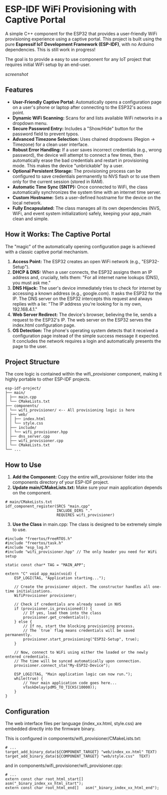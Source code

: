 # ESP-IDF WiFi Provisioning with Captive Portal

A simple C++ component for the ESP32 that provides a user-friendly WiFi provisioning experience using a captive portal. 
This project is built using the pure **Espressif IoT Development Framework (ESP-IDF)**, with no Arduino dependencies. This is still work in progress!

The goal is to provide a easy to use component for any IoT project that requires initial WiFi setup by an end-user.

_screenshot_

## Features

- **User-Friendly Captive Portal:** Automatically opens a configuration page on a user's phone or laptop after connecting to the ESP32's access point.
- **Dynamic WiFi Scanning:** Scans for and lists available WiFi networks in a dropdown menu.
- **Secure Password Entry:** Includes a "Show/Hide" button for the password field to prevent typos.
- **Advanced Timezone Selection:** Uses chained dropdowns (Region -> Timezone) for a clean user interface.
- **Robust Error Handling:** If a user saves incorrect credentials (e.g., wrong password), the device will attempt to connect a few times, then automatically erase the bad credentials and restart in provisioning mode. This makes the device "unbrickable" by a user.
- **Optional Persistent Storage:** The provisioning process can be configured to save credentials permanently to NVS flash or to use them only for the current session (stored in RAM).
- **Automatic Time Sync (SNTP):** Once connected to WiFi, the class automatically synchronizes the system time with an internet time server.
- **Custom Hostname:** Sets a user-defined hostname for the device on the local network.
- **Fully Encapsulated:** The class manages all its own dependencies (NVS, WiFi, and event system initialization) safely, keeping your app_main clean and simple.

## How it Works: The Captive Portal

The "magic" of the automatically opening configuration page is achieved with a classic captive portal mechanism.

1. **Access Point:** The ESP32 creates an open WiFi network (e.g., "ESP32-Setup").
2. **DHCP & DNS:** When a user connects, the ESP32 assigns them an IP address and, crucially, tells them: "For all internet name lookups (DNS), you must ask me."
3. **DNS Hijack:** The user's device immediately tries to check for internet by accessing a known address (e.g., google.com). It asks the ESP32 for the IP. The DNS server on the ESP32 intercepts this request and always replies with a lie: "The IP address you're looking for is my own, 192.168.4.1."
4. **Web Server Redirect:** The device's browser, believing the lie, sends a request to the ESP32's IP. The web server on the ESP32 serves the index.html configuration page.
5. **OS Detection:** The phone's operating system detects that it received a configuration page instead of the simple success message it expected. It concludes the network requires a login and automatically presents the page to the user.

## Project Structure

The core logic is contained within the wifi_provisioner component, making it highly portable to other ESP-IDF projects.

```
esp-idf-project/
├── main/
│ ├── main.cpp
│ └── CMakeLists.txt
├── components/
│ └── wifi_provisioner/ <-- All provisioning logic is here
│ ├── web/
│ │ ├── index.html
│ │ └── style.css
│ ├── include/
│ │ └── wifi_provisioner.hpp
│ ├── dns_server.cpp
│ ├── wifi_provisioner.cpp
│ └── CMakeLists.txt
└── ...
```

## How to Use

1. **Add the Component:** Copy the entire wifi_provisioner folder into the components directory of your ESP-IDF project.
2. **Update main/CMakeLists.txt:** Make sure your main application depends on the component.
```   
# main/CMakeLists.txt
idf_component_register(SRCS "main.cpp"
                       INCLUDE_DIRS "."
                       REQUIRES wifi_provisioner)
```
3. **Use the Class** in main.cpp: The class is designed to be extremely simple to use.
```
#include "freertos/FreeRTOS.h"
#include "freertos/task.h"
#include "esp_log.h"
#include "wifi_provisioner.hpp" // The only header you need for WiFi setup

static const char* TAG = "MAIN_APP";

extern "C" void app_main(void) {
    ESP_LOGI(TAG, "Application starting...");

    // Create the provisioner object. The constructor handles all one-time initializations.
    WifiProvisioner provisioner;

    // Check if credentials are already saved in NVS
    if (provisioner.is_provisioned()) {
        // If yes, load them into the class
        provisioner.get_credentials();
    } else {
        // If no, start the blocking provisioning process.
        // The `true` flag means credentials will be saved permanently.
        provisioner.start_provisioning("ESP32-Setup", true);
    }

    // Now, connect to WiFi using either the loaded or the newly entered credentials.
    // The time will be synced automatically upon connection.
    provisioner.connect_sta("My-ESP32-Device");

    ESP_LOGI(TAG, "Main application logic can now run.");
    while(true) {
        // Your main application code goes here...
        vTaskDelay(pdMS_TO_TICKS(10000));
    }
}
```

## Configuration

The web interface files per language (index_xx.html, style.css) are embedded directly into the firmware binary.

This is configured in components/wifi_provisioner/CMakeLists.txt:
```
# ...
target_add_binary_data(${COMPONENT_TARGET} "web/index_xx.html" TEXT)
target_add_binary_data(${COMPONENT_TARGET} "web/style.css"  TEXT)
```

and in components/wifi_provisioner/wifi_provisioner.cpp:
```
# ...
extern const char root_html_start[] asm("_binary_index_xx_html_start");
extern const char root_html_end[]   asm("_binary_index_xx_html_end");
```
